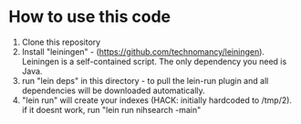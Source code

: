 How to use this code
====================
1. Clone this repository
2. Install "leiningen" - (https://github.com/technomancy/leiningen). Leiningen is a self-contained script. The only dependency you need is Java.
3. run "lein deps" in this directory - to pull the lein-run plugin and  all dependencies will be downloaded automatically.
4. "lein run" will create your indexes (HACK: initially hardcoded to /tmp/2). if it doesnt work, run "lein run nihsearch -main"
